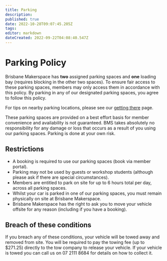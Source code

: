 ```yaml
---
title: Parking
description: 
published: true
date: 2022-10-28T09:07:45.205Z
tags: 
editor: markdown
dateCreated: 2022-09-22T04:08:40.547Z
---
```


# Parking Policy
Brisbane Makerspace has **two** assigned parking spaces and **one** loading bay (requires blocking in the other two spaces). To ensure fair access to these parking spaces, members may only access them in accordance with this policy. By parking in any of our designated parking spaces, you agree to follow this policy.

For tips on nearby parking locations, please see our [getting there](/getting-there) page.

These parking spaces are provided on a best effort basis for member convenience and availability is not guaranteed. BMS takes absolutely no responsibility for any damage or loss that occurs as a result of you using our parking spaces. Parking is done at your own risk.

## Restrictions
* A booking is required to use our parking spaces (book via member portal).
* Parking may not be used by guests or workshop students (although please ask if there are special circumstances).
* Members are entitled to park on site for up to 6 hours total per day, across all parking spaces.
* Whilst your car is parked in one of our parking spaces, you must remain physically on site at Brisbane Makerspace.
* Brisbane Makerspace has the right to ask you to move your vehicle offsite for any reason (including if you have a booking).

## Breach of these conditions
If you breach any of these conditions, your vehicle will be towed away and removed from site. You will be required to pay the towing fee (up to $271.25) directly to the tow company to release your vehicle. If your vehicle is towed you can call us on 07 2111 8684 for details on how to collect it.
